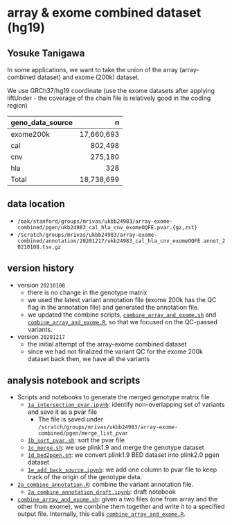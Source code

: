 # array & exome combined dataset (hg19)

## Yosuke Tanigawa

In some applications, we want to take the union of the array (array-combined dataset) and exome (200k) dataset.

We use GRCh37/hg19 coordinate (use the exome datasets after applying liftUnder - the coverage of the chain file is relatively good in the coding region)

| geno_data_source | n          |
|------------------|-----------:|
| exome200k        | 17,660,693 |
| cal              |    802,498 |
| cnv              |    275,180 |
| hla              |        328 |
| Total            | 18,738,699 |

## data location

- `/oak/stanford/groups/mrivas/ukbb24983/array-exome-combined/pgen/ukb24983_cal_hla_cnv_exomeOQFE.pvar.{gz,zst}`
- `/scratch/groups/mrivas/ukbb24983/array-exome-combined/annotation/20201217/ukb24983_cal_hla_cnv_exomeOQFE.annot_20210108.tsv.gz`

## version history

- version `20210108`
  - there is no change in the genotype matrix
  - we used the latest variant annotation file (exome 200k has the QC flag in the annotation file) and generated the annotation file.
  - we updated the combine scripts, [`combine_array_and_exome.sh`](combine_array_and_exome.sh) and [`combine_array_and_exome.R`](combine_array_and_exome.R), so that we focused on the QC-passed variants.
- version `20201217`
  - the initial attempt of the array-exome combined dataset
  - since we had not finalized the variant QC for the exome 200k dataset back then, we have all the variants

## analysis notebook and scripts

- Scripts and notebooks to generate the merged genotype matrix file
  - [`1a_intersection_pvar.ipynb`](1a_intersection_pvar.ipynb): identify non-overlapping set of variants and save it as a pvar file
    - The file is saved under `/scratch/groups/mrivas/ukbb24983/array-exome-combined/pgen/merge_list_pvar`
  - [`1b_sort_pvar.sh`](1b_sort_pvar.sh): sort the pvar file
  - [`1c_merge.sh`](1c_merge.sh): we use plink1.9 and merge the genotype dataset
  - [`1d_bed2pgen.sh`](1d_bed2pgen.sh): we convert plink1.9 BED dataset into plink2.0 pgen dataset
  - [`1e_add_back_source.ipynb`](1e_add_back_source.ipynb): we add one column to pvar file to keep track of the origin of the genotype data.
- [`2a_combine_annotation.R`](2a_combine_annotation.R): combine the variant annotation file.
  - [`2a_combine_annotation_draft.ipynb`](2a_combine_annotation_draft.ipynb): draft notebook
- [`combine_array_and_exome.sh`](combine_array_and_exome.sh): given a two files (one from array and the other from exome), we combine them together and write it to a specified output file. Internally, this calls [`combine_array_and_exome.R`](combine_array_and_exome.R).

